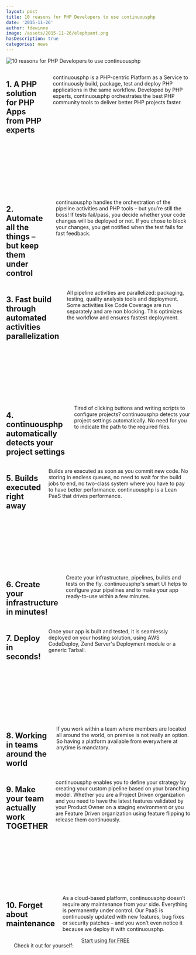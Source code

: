 ```yaml
---
layout: post
title: 10 reasons for PHP Developers to use continuousphp
date: '2015-11-26'
author: fdewinne
image: /assets/2015-11-26/elephpant.png
hasDescription: true
categories: news
---
```

![10 reasons for PHP Developers to use continuousphp](/assets/2015-11-26/elephpant.png)

<!--more-->

<div class="row">
  <div class="small-12 medium-8 columns">
    <h2>1. A PHP solution for PHP Apps from PHP experts</h2>
    <p>continuousphp is a PHP-centric Platform as a Service to continuously build, package, test and deploy PHP applications in the same workflow. Developed by PHP experts, continuousphp orchestrates the best PHP community tools to deliver better PHP projects faster.</p>
  </div>
  <div class="show-for-medium-up medium-4 columns text--center">
    <i class="fa fa-cloud fa-5x" style="margin-top: 4.5rem"></i>
  </div>
</div>

<div class="row">
  <div class="show-for-medium-up medium-4 columns text--center">
    <i class="fa fa-magic fa-5x" style="margin-top: 4.5rem"></i>
  </div>
  <div class="small-12 medium-8 columns">
    <h2>2. Automate all the things – but keep them under control</h2>
    <p>continuousphp handles the orchestration of the pipeline activities and PHP tools – but you’re still the boss! If tests fail/pass, you decide whether your code changes will be deployed or not. If you chose to block your changes, you get notified when the test fails for fast feedback.</p>
  </div>
</div>

<div class="row">
  <div class="small-12 medium-8 columns">
    <h2>3. Fast build through automated activities parallelization</h2>
    <p>All pipeline activities are parallelized: packaging, testing, quality analysis tools and deployment. Some activities like Code Coverage are run separately and are non blocking. This optimizes the workflow and ensures fastest deployment. </p>
  </div>
  <div class="show-for-medium-up medium-4 columns text--center">
    <i class="fa fa-dashboard fa-5x" style="margin-top: 4.5rem"></i>
  </div>
</div>

<div class="row">
  <div class="show-for-medium-up medium-4 columns text--center">
    <i class="fa fa-5x fa-fighter-jet" style="margin-top: 4.5rem"></i>
  </div>
  <div class="small-12 medium-8 columns">
    <h2>4. continuousphp automatically detects your project settings</h2>
    <p>Tired of clicking buttons and writing scripts to configure projects? continuousphp detects your project settings automatically. No need for you to indicate the path to the required files.</p>
  </div>
</div>

<div class="row">
  <div class="small-12 medium-8 columns">
    <h2>5. Builds executed right away</h2>
    <p>Builds are executed as soon as you commit new code. No storing in endless queues, no need to wait for the build jobs to end, no two-class system where you have to pay to have better performance. continuousphp is a Lean PaaS that drives performance.</p>
  </div>
  <div class="show-for-medium-up medium-4 columns text--center">
    <i class="fa fa-5x fa-crosshairs" style="margin-top: 4.5rem"></i>
  </div>
</div>

<div class="row">
  <div class="show-for-medium-up medium-4 columns text--center">
    <i class="fa fa-5x fa-server" style="margin-top: 4.5rem"></i>
  </div>
  <div class="small-12 medium-8 columns">
    <h2>6. Create your infrastructure in minutes!</h2>
    <p>Create your infrastructure, pipelines, builds and tests on the fly. continuousphp's smart UI helps to configure your pipelines and to make your app ready-to-use within a few minutes.</p>
  </div>
</div>

<div class="row">
  <div class="small-12 medium-8 columns">
    <h2>7. Deploy in seconds!</h2>
    <p>Once your app is built and tested, it is seamlessly deployed on your hosting solution, using AWS CodeDeploy, Zend Server's Deployment module or a generic Tarball.</p>
  </div>
  <div class="show-for-medium-up medium-4 columns text--center">
    <i class="fa fa-5x fa-clock-o" style="margin-top: 4.5rem"></i>
  </div>
</div>

<div class="row">
  <div class="show-for-medium-up medium-4 columns text--center">
    <i class="fa fa-5x fa-globe" style="margin-top: 4.5rem"></i>
  </div>
  <div class="small-12 medium-8 columns">
    <h2>8. Working in teams around the world</h2>
    <p>If you work within a team where members are located all around the world, on premise is not really an option. So having a platform available from everywhere at anytime is mandatory.</p>
  </div>
</div>

<div class="row">
  <div class="small-12 medium-8 columns">
    <h2>9. Make your team actually work TOGETHER</h2>
    <p>continuousphp enables you to define your strategy by creating your custom pipeline based on your branching model. Whether you are a Project Driven organization and you need to have the latest features validated by your Product Owner on a staging environment or you are Feature Driven organization using feature flipping to release them continuously.</p>
  </div>
  <div class="show-for-medium-up medium-4 columns text--center">
    <i class="fa fa-5x fa-users" style="margin-top: 4.5rem"></i>
  </div>
</div>

<div class="row">
  <div class="show-for-medium-up medium-4 columns text--center">
    <i class="fa fa-5x fa-wrench" style="margin-top: 4.5rem"></i>
  </div>
  <div class="small-12 medium-8 columns">
    <h2>10. Forget about maintenance</h2>
    <p>As a cloud-based platform, continuousphp doesn’t require any maintenance from your side. Everything is permanently under control. Our PaaS is continuously updated with new features, bug fixes or security patches – and you won’t even notice it because we deploy it with continuousphp.</p>
  </div>
</div>

<div class="row">
  <div class="small-12 medium-3 medium-centered columns">
    <br><br>
    <p class="text--center">Check it out for yourself:</p>
    <a href="https://app.continuousphp.com"
       title="Start using for FREE"
       analytics-on
       analytics-event="Start using"
       analytics-label="Click on Start using button on the 10 reasons to use page"
       analytics-category="account"
       title="Start using for FREE"
       class="button expand radius">
      Start using for FREE
    </a>
  </div>
</div>
